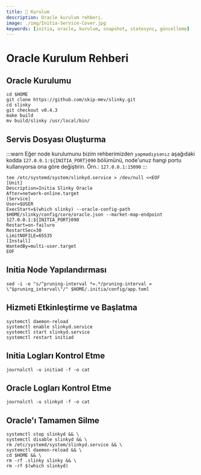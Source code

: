 ```yaml
---
title: 💾 Kurulum
description: Oracle kurulum rehberi.
image: ./img/Initia-Service-Cover.jpg
keywords: [initia, oracle, kurulum, snapshot, statesync, güncelleme]
---
```


# Oracle Kurulum Rehberi

## Oracle Kurulumu
```shell
cd $HOME
git clone https://github.com/skip-mev/slinky.git
cd slinky
git checkout v0.4.3
make build
mv build/slinky /usr/local/bin/
```

## Servis Dosyası Oluşturma


:::warn
Eğer node kurulumunu bizim rehberimizden `yapmadıysanız` aşağıdaki kodda `127.0.0.1:${INITIA_PORT}090` bölümünü, node'unuz hangi portu kullanıyorsa ona göre değiştirin. Örn.: `127.0.0.1:15090`
:::
```
tee /etc/systemd/system/slinkyd.service > /dev/null <<EOF
[Unit]
Description=Initia Slinky Oracle
After=network-online.target
[Service]
User=$USER
ExecStart=$(which slinky) --oracle-config-path $HOME/slinky/config/core/oracle.json --market-map-endpoint 127.0.0.1:${INITIA_PORT}090
Restart=on-failure
RestartSec=30
LimitNOFILE=65535
[Install]
WantedBy=multi-user.target
EOF
```

## Initia Node Yapılandırması
```shell
sed -i -e "s/^pruning-interval *=.*/pruning-interval = \"$pruning_interval\"/" $HOME/.initia/config/app.toml
```

## Hizmeti Etkinleştirme ve Başlatma
```shell
systemctl daemon-reload
systemctl enable slinkyd.service
systemctl start slinkyd.service
systemctl restart initiad
```

## Initia Logları Kontrol Etme
```shell
journalctl -u initiad -f -o cat
```  

## Oracle Logları Kontrol Etme
```shell
journalctl -u slinkyd -f -o cat
```  

## Oracle'ı Tamamen Silme
```shell 
systemctl stop slinkyd && \
systemctl disable slinkyd && \
rm /etc/systemd/system/slinkyd.service && \
systemctl daemon-reload && \
cd $HOME && \
rm -rf .slinky slinky && \
rm -rf $(which slinkyd)
```

